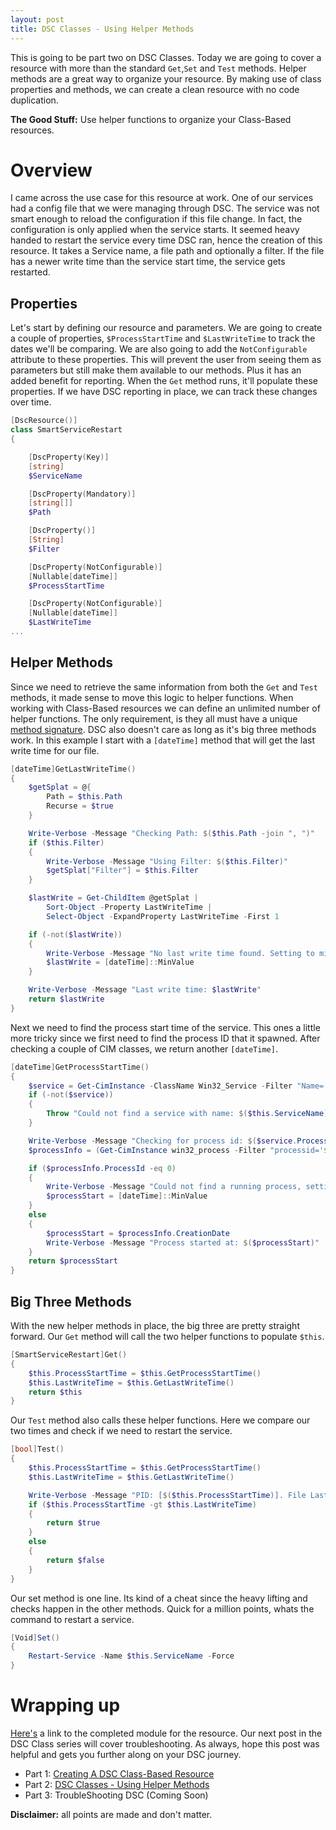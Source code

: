```yaml
---
layout: post
title: DSC Classes - Using Helper Methods
---
```

This is going to be part two on DSC Classes.
Today we are going to cover a resource with more than the standard ```Get```,```Set``` and ```Test``` methods.
Helper methods are a great way to organize your resource.
By making use of class properties and methods, we can create a clean resource with no code duplication.

**The Good Stuff:**
Use helper functions to organize your Class-Based resources.
<!-- more -->

# Overview

I came across the use case for this resource at work.
One of our services had a config file that we were managing through DSC.
The service was not smart enough to reload the configuration if this file change.
In fact, the configuration is only applied when the service starts.
It seemed heavy handed to restart the service every time DSC ran, hence the creation of this resource.
It takes a Service name, a file path and optionally a filter.
If the file has a newer write time than the service start time, the service gets restarted.

## Properties

Let's start by defining our resource and parameters.
We are going to create a couple of properties, ```$ProcessStartTime``` and ```$LastWriteTime```  to track the dates we'll be comparing.
We are also going to add the ```NotConfigurable``` attribute to these properties.
This will prevent the user from seeing them as parameters but still make them available to our methods.
Plus it has an added benefit for reporting.
When the ```Get``` method runs, it'll populate these properties.
If we have DSC reporting in place, we can track these changes over time.

```powershell
[DscResource()]
class SmartServiceRestart
{

    [DscProperty(Key)]
    [string]
    $ServiceName

    [DscProperty(Mandatory)]
    [string[]]
    $Path

    [DscProperty()]
    [String]
    $Filter

    [DscProperty(NotConfigurable)]
    [Nullable[dateTime]]
    $ProcessStartTime

    [DscProperty(NotConfigurable)]
    [Nullable[dateTime]]
    $LastWriteTime
...
```

## Helper Methods

Since we need to retrieve the same information from both the ```Get``` and ```Test``` methods, it made sense to move this logic to helper functions.
When working with Class-Based resources we can define an unlimited number of helper functions.
The only requirement, is they all must have a unique [method signature](http://overpoweredshell.com/Introduction-to-PowerShell-Classes/#method-signature).
DSC also doesn't care as long as it's big three methods work.
In this example I start with a ```[dateTime]``` method that will get the last write time for our file.

```powershell
[dateTime]GetLastWriteTime()
{
    $getSplat = @{
        Path = $this.Path
        Recurse = $true
    }

    Write-Verbose -Message "Checking Path: $($this.Path -join ", ")"
    if ($this.Filter)
    {
        Write-Verbose -Message "Using Filter: $($this.Filter)"
        $getSplat["Filter"] = $this.Filter
    }

    $lastWrite = Get-ChildItem @getSplat |
        Sort-Object -Property LastWriteTime |
        Select-Object -ExpandProperty LastWriteTime -First 1

    if (-not($lastWrite))
    {
        Write-Verbose -Message "No last write time found. Setting to min date"
        $lastWrite = [dateTime]::MinValue
    }

    Write-Verbose -Message "Last write time: $lastWrite"
    return $lastWrite
}
```

Next we need to find the process start time of the service.
This ones a little more tricky since we first need to find the process ID that it spawned.
After checking a couple of CIM classes, we return another ```[dateTime]```.

```powershell
[dateTime]GetProcessStartTime()
{
    $service = Get-CimInstance -ClassName Win32_Service -Filter "Name='$($this.ServiceName)'" -ErrorAction Stop
    if (-not($service))
    {
        Throw "Could not find a service with name: $($this.ServiceName)"
    }

    Write-Verbose -Message "Checking for process id: $($service.ProcessId)"
    $processInfo = (Get-CimInstance win32_process -Filter "processid='$($service.ProcessId)'")

    if ($processInfo.ProcessId -eq 0)
    {
        Write-Verbose -Message "Could not find a running process, setting start time to min date value"
        $processStart = [dateTime]::MinValue
    }
    else
    {
        $processStart = $processInfo.CreationDate
        Write-Verbose -Message "Process started at: $($processStart)"
    }
    return $processStart
}
```

## Big Three Methods

With the new helper methods in place, the big three are pretty straight forward.
Our ```Get``` method will call the two helper functions to populate ```$this```.

```powershell
[SmartServiceRestart]Get()
{
    $this.ProcessStartTime = $this.GetProcessStartTime()
    $this.LastWriteTime = $this.GetLastWriteTime()
    return $this
}
```

Our ```Test``` method also calls these helper functions.
Here we compare our two times and check if we need to restart the service.

```powershell
[bool]Test()
{
    $this.ProcessStartTime = $this.GetProcessStartTime()
    $this.LastWriteTime = $this.GetLastWriteTime()

    Write-Verbose -Message "PID: [$($this.ProcessStartTime)]. File Last Write Time: [$($this.LastWriteTime)]"
    if ($this.ProcessStartTime -gt $this.LastWriteTime)
    {
        return $true
    }
    else
    {
        return $false
    }
}
```

Our set method is one line.
Its kind of a cheat since the heavy lifting and checks happen in the other methods.
Quick for a million points, whats the command to restart a service.

```powershell
[Void]Set()
{
    Restart-Service -Name $this.ServiceName -Force
}
```

# Wrapping up

[Here's](https://github.com/dchristian3188/Main/tree/master/DSC/SmartServiceRestart) a link to the completed module for the resource.
Our next post in the DSC Class series will cover troubleshooting.
As always, hope this post was helpful and gets you further along on your DSC journey.

* Part 1: [Creating A DSC Class-Based Resource](http://overpoweredshell.com/Creating-A-DSC-Class-Based-Resource/)
* Part 2: [DSC Classes - Using Helper Methods](http://overpoweredshell.com/DSC-Classes-Using-Helper-Methods/)
* Part 3: TroubleShooting DSC (Coming Soon)

**Disclaimer:** all points are made and don't matter.

